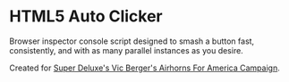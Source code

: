 # HTML5 Auto Clicker
Browser inspector console script designed to smash a button fast, consistently, and with as many parallel instances as you desire.

Created for [Super Deluxe's Vic Berger's Airhorns For America Campaign](http://www.superdeluxe.com/vic).
